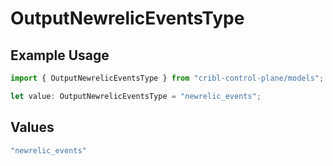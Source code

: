 # OutputNewrelicEventsType

## Example Usage

```typescript
import { OutputNewrelicEventsType } from "cribl-control-plane/models";

let value: OutputNewrelicEventsType = "newrelic_events";
```

## Values

```typescript
"newrelic_events"
```